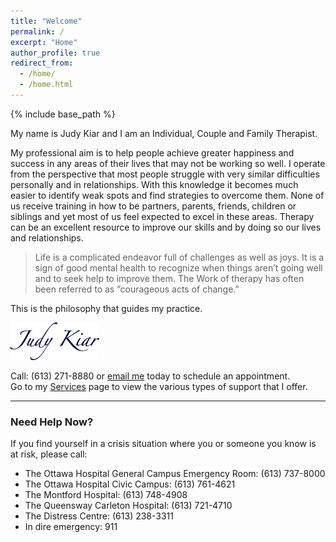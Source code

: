 ```yaml
---
title: "Welcome"
permalink: /
excerpt: "Home"
author_profile: true
redirect_from: 
  - /home/
  - /home.html
---
```


{% include base_path %}

My name is Judy Kiar and I am an Individual, Couple and Family Therapist.

My professional aim is to help people achieve greater happiness and success in any areas of their lives that may not be working so well. I operate from the perspective that most people struggle with very similar difficulties personally and in relationships. With this knowledge it becomes much easier to identify weak spots and find strategies to overcome them. None of us receive training in how to be partners, parents, friends, children or siblings and yet most of us feel expected to excel in these areas. Therapy can be an excellent resource to improve our skills and by doing so our lives and relationships.

> Life is a complicated endeavor full of challenges as well as joys. It is a sign of good mental health to recognize when things aren’t going well and to seek help to improve them. The Work of therapy has often been referred to as ”courageous acts of change.”

This is the philosophy that guides my practice.

![signature](./images/judy_logo.gif)

Call: (613) 271-8880 or [email me](mailto:judy@judykiar.com) today to schedule an appointment.
<br>Go to my [Services](./services/) page to view the various types of support that I offer.

---

### Need Help Now?
If you find yourself in a crisis situation where you or someone you know is at risk, please call:

- The Ottawa Hospital General Campus Emergency Room: (613) 737-8000
- The Ottawa Hospital Civic Campus: (613) 761-4621
- The Montford Hospital: (613) 748-4908
- The Queensway Carleton Hospital: (613) 721-4710
- The Distress Centre: (613) 238-3311
- In dire emergency: 911

